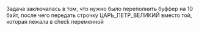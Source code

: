 Задача заключалась в том, что нужно было переполнить буффер на 10 байт, после чего передать строчку ЦАРЬ_ПЕТР_ВЕЛИКИЙ вместо той, которая лежала в check переменной